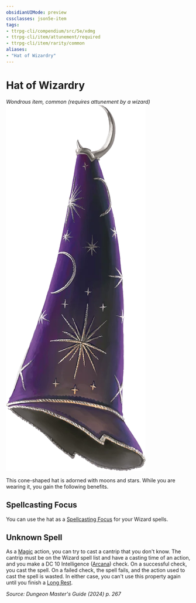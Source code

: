 ```yaml
---
obsidianUIMode: preview
cssclasses: json5e-item
tags:
- ttrpg-cli/compendium/src/5e/xdmg
- ttrpg-cli/item/attunement/required
- ttrpg-cli/item/rarity/common
aliases: 
- "Hat of Wizardry"
---
```

# Hat of Wizardry
*Wondrous item, common (requires attunement by a wizard)*  
![](Інструменти%20ДМ/CLI/items/img/hat-of-wizardry.webp#right)


This cone-shaped hat is adorned with moons and stars. While you are wearing it, you gain the following benefits.

## Spellcasting Focus

You can use the hat as a [Spellcasting Focus](Інструменти%20ДМ/CLI/rules/variant-rules/spellcasting-focus-xphb.md) for your Wizard spells.

## Unknown Spell

As a [Magic](Інструменти%20ДМ/CLI/rules/actions.md#Magic) action, you can try to cast a cantrip that you don't know. The cantrip must be on the Wizard spell list and have a casting time of an action, and you make a DC 10 Intelligence ([Arcana](Інструменти%20ДМ/CLI/rules/skills.md#Arcana)) check. On a successful check, you cast the spell. On a failed check, the spell fails, and the action used to cast the spell is wasted. In either case, you can't use this property again until you finish a [Long Rest](Інструменти%20ДМ/CLI/rules/variant-rules/long-rest-xphb.md).

*Source: Dungeon Master's Guide (2024) p. 267*